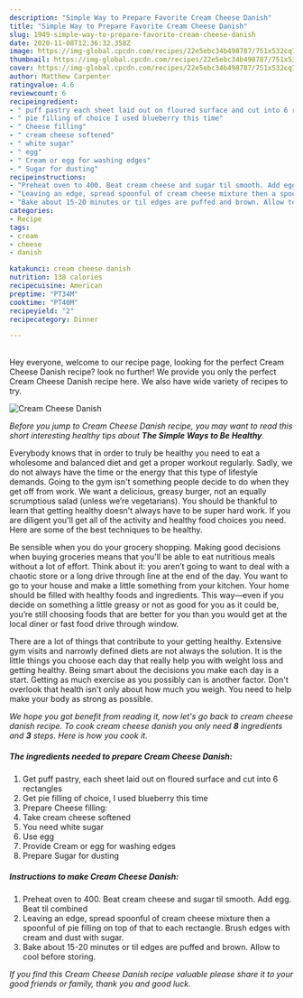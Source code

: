 ```yaml
---
description: "Simple Way to Prepare Favorite Cream Cheese Danish"
title: "Simple Way to Prepare Favorite Cream Cheese Danish"
slug: 1949-simple-way-to-prepare-favorite-cream-cheese-danish
date: 2020-11-08T12:36:32.358Z
image: https://img-global.cpcdn.com/recipes/22e5ebc34b498787/751x532cq70/cream-cheese-danish-recipe-main-photo.jpg
thumbnail: https://img-global.cpcdn.com/recipes/22e5ebc34b498787/751x532cq70/cream-cheese-danish-recipe-main-photo.jpg
cover: https://img-global.cpcdn.com/recipes/22e5ebc34b498787/751x532cq70/cream-cheese-danish-recipe-main-photo.jpg
author: Matthew Carpenter
ratingvalue: 4.6
reviewcount: 6
recipeingredient:
- " puff pastry each sheet laid out on floured surface and cut into 6 rectangles"
- " pie filling of choice I used blueberry this time"
- " Cheese filling"
- " cream cheese softened"
- " white sugar"
- " egg"
- " Cream or egg for washing edges"
- " Sugar for dusting"
recipeinstructions:
- "Preheat oven to 400. Beat cream cheese and sugar til smooth. Add egg. Beat til combined"
- "Leaving an edge, spread spoonful of cream cheese mixture then a spoonful of pie filling on top of that to each rectangle. Brush edges with cream and dust with sugar."
- "Bake about 15-20 minutes or til edges are puffed and brown. Allow to cool before storing."
categories:
- Recipe
tags:
- cream
- cheese
- danish

katakunci: cream cheese danish 
nutrition: 138 calories
recipecuisine: American
preptime: "PT34M"
cooktime: "PT40M"
recipeyield: "2"
recipecategory: Dinner

---
```

<br>
Hey everyone, welcome to our recipe page, looking for the perfect Cream Cheese Danish recipe? look no further! We provide you only the perfect Cream Cheese Danish recipe here. We also have wide variety of recipes to try.
<br>


![Cream Cheese Danish](https://img-global.cpcdn.com/recipes/22e5ebc34b498787/751x532cq70/cream-cheese-danish-recipe-main-photo.jpg)

<i>Before you jump to Cream Cheese Danish recipe, you may want to read this short interesting healthy tips about <strong>The Simple Ways to Be Healthy</strong>.</i>

Everybody knows that in order to truly be healthy you need to eat a wholesome and balanced diet and get a proper workout regularly. Sadly, we do not always have the time or the energy that this type of lifestyle demands. Going to the gym isn't something people decide to do when they get off from work. We want a delicious, greasy burger, not an equally scrumptious salad (unless we’re vegetarians). You should be thankful to learn that getting healthy doesn't always have to be super hard work. If you are diligent you'll get all of the activity and healthy food choices you need. Here are some of the best techniques to be healthy.

Be sensible when you do your grocery shopping. Making good decisions when buying groceries means that you'll be able to eat nutritious meals without a lot of effort. Think about it: you aren’t going to want to deal with a chaotic store or a long drive through line at the end of the day. You want to go to your house and make a little something from your kitchen. Your home should be filled with healthy foods and ingredients. This way—even if you decide on something a little greasy or not as good for you as it could be, you’re still choosing foods that are better for you than you would get at the local diner or fast food drive through window.

There are a lot of things that contribute to your getting healthy. Extensive gym visits and narrowly defined diets are not always the solution. It is the little things you choose each day that really help you with weight loss and getting healthy. Being smart about the decisions you make each day is a start. Getting as much exercise as you possibly can is another factor. Don't overlook that health isn't only about how much you weigh. You need to help make your body as strong as possible. 


<i>We hope you got benefit from reading it, now let's go back to cream cheese danish recipe. To cook cream cheese danish you only need <strong>8</strong> ingredients and <strong>3</strong> steps. Here is how you cook it.
</i>

##### The ingredients needed to prepare Cream Cheese Danish:

1. Get  puff pastry, each sheet laid out on floured surface and cut into 6 rectangles
1. Get  pie filling of choice, I used blueberry this time
1. Prepare  Cheese filling:
1. Take  cream cheese softened
1. You need  white sugar
1. Use  egg
1. Provide  Cream or egg for washing edges
1. Prepare  Sugar for dusting


##### Instructions to make Cream Cheese Danish:

1. Preheat oven to 400. Beat cream cheese and sugar til smooth. Add egg. Beat til combined
1. Leaving an edge, spread spoonful of cream cheese mixture then a spoonful of pie filling on top of that to each rectangle. Brush edges with cream and dust with sugar.
1. Bake about 15-20 minutes or til edges are puffed and brown. Allow to cool before storing.


<i>If you find this Cream Cheese Danish recipe valuable please share it to your good friends or family, thank you and good luck.</i>

